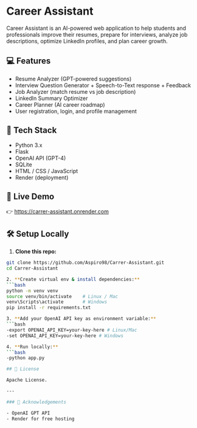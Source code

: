 # Career Assistant

Career Assistant is an AI-powered web application to help students and professionals improve their resumes, prepare for interviews, analyze job descriptions, optimize LinkedIn profiles, and plan career growth.

## 💻 Features

- Resume Analyzer (GPT-powered suggestions)
- Interview Question Generator + Speech-to-Text response + Feedback
- Job Analyzer (match resume vs job description)
- LinkedIn Summary Optimizer
- Career Planner (AI career roadmap)
- User registration, login, and profile management

## 🚀 Tech Stack

- Python 3.x
- Flask
- OpenAI API (GPT-4)
- SQLite
- HTML / CSS / JavaScript
- Render (deployment)

## 🎉 Live Demo

👉 https://carrer-assistant.onrender.com

## 🛠️ Setup Locally

1. **Clone this repo:**
```bash
git clone https://github.com/Aspiro98/Carrer-Assistant.git
cd Carrer-Assistant

2. **Create virtual env & install dependencies:**
```bash
python -m venv venv
source venv/bin/activate    # Linux / Mac
venv\Scripts\activate       # Windows
pip install -r requirements.txt

3. **Add your OpenAI API key as environment variable:**
```bash
-export OPENAI_API_KEY=your-key-here # Linux/Mac
-set OPENAI_API_KEY=your-key-here # Windows

4. **Run locally:**
```bash
-python app.py

## 📄 License

Apache License.

---

### 🙏 Acknowledgements

- OpenAI GPT API
- Render for free hosting

